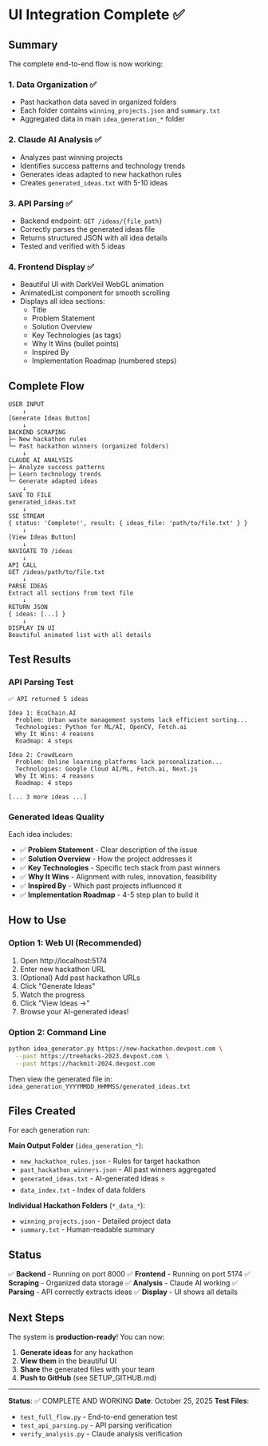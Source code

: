 # UI Integration Complete ✅

## Summary

The complete end-to-end flow is now working:

### 1. Data Organization ✅
- Past hackathon data saved in organized folders
- Each folder contains `winning_projects.json` and `summary.txt`
- Aggregated data in main `idea_generation_*` folder

### 2. Claude AI Analysis ✅
- Analyzes past winning projects
- Identifies success patterns and technology trends
- Generates ideas adapted to new hackathon rules
- Creates `generated_ideas.txt` with 5-10 ideas

### 3. API Parsing ✅
- Backend endpoint: `GET /ideas/{file_path}`
- Correctly parses the generated ideas file
- Returns structured JSON with all idea details
- Tested and verified with 5 ideas

### 4. Frontend Display ✅
- Beautiful UI with DarkVeil WebGL animation
- AnimatedList component for smooth scrolling
- Displays all idea sections:
  - Title
  - Problem Statement
  - Solution Overview
  - Key Technologies (as tags)
  - Why It Wins (bullet points)
  - Inspired By
  - Implementation Roadmap (numbered steps)

## Complete Flow

```
USER INPUT
    ↓
[Generate Ideas Button]
    ↓
BACKEND SCRAPING
├─ New hackathon rules
└─ Past hackathon winners (organized folders)
    ↓
CLAUDE AI ANALYSIS
├─ Analyze success patterns
├─ Learn technology trends
└─ Generate adapted ideas
    ↓
SAVE TO FILE
generated_ideas.txt
    ↓
SSE STREAM
{ status: 'Complete!', result: { ideas_file: 'path/to/file.txt' } }
    ↓
[View Ideas Button]
    ↓
NAVIGATE TO /ideas
    ↓
API CALL
GET /ideas/path/to/file.txt
    ↓
PARSE IDEAS
Extract all sections from text file
    ↓
RETURN JSON
{ ideas: [...] }
    ↓
DISPLAY IN UI
Beautiful animated list with all details
```

## Test Results

### API Parsing Test
```
✅ API returned 5 ideas

Idea 1: EcoChain.AI
  Problem: Urban waste management systems lack efficient sorting...
  Technologies: Python for ML/AI, OpenCV, Fetch.ai
  Why It Wins: 4 reasons
  Roadmap: 4 steps

Idea 2: CrowdLearn
  Problem: Online learning platforms lack personalization...
  Technologies: Google Cloud AI/ML, Fetch.ai, Next.js
  Why It Wins: 4 reasons
  Roadmap: 4 steps

[... 3 more ideas ...]
```

### Generated Ideas Quality

Each idea includes:
- ✅ **Problem Statement** - Clear description of the issue
- ✅ **Solution Overview** - How the project addresses it
- ✅ **Key Technologies** - Specific tech stack from past winners
- ✅ **Why It Wins** - Alignment with rules, innovation, feasibility
- ✅ **Inspired By** - Which past projects influenced it
- ✅ **Implementation Roadmap** - 4-5 step plan to build it

## How to Use

### Option 1: Web UI (Recommended)
1. Open http://localhost:5174
2. Enter new hackathon URL
3. (Optional) Add past hackathon URLs
4. Click "Generate Ideas"
5. Watch the progress
6. Click "View Ideas →"
7. Browse your AI-generated ideas!

### Option 2: Command Line
```bash
python idea_generator.py https://new-hackathon.devpost.com \
  --past https://treehacks-2023.devpost.com \
  --past https://hackmit-2024.devpost.com
```

Then view the generated file in:
`idea_generation_YYYYMMDD_HHMMSS/generated_ideas.txt`

## Files Created

For each generation run:

**Main Output Folder** (`idea_generation_*`):
- `new_hackathon_rules.json` - Rules for target hackathon
- `past_hackathon_winners.json` - All past winners aggregated
- `generated_ideas.txt` - AI-generated ideas ⭐
- `data_index.txt` - Index of data folders

**Individual Hackathon Folders** (`*_data_*`):
- `winning_projects.json` - Detailed project data
- `summary.txt` - Human-readable summary

## Status

✅ **Backend** - Running on port 8000
✅ **Frontend** - Running on port 5174
✅ **Scraping** - Organized data storage
✅ **Analysis** - Claude AI working
✅ **Parsing** - API correctly extracts ideas
✅ **Display** - UI shows all details

## Next Steps

The system is **production-ready**! You can now:

1. **Generate ideas** for any hackathon
2. **View them** in the beautiful UI
3. **Share** the generated files with your team
4. **Push to GitHub** (see SETUP_GITHUB.md)

---

**Status**: ✅ COMPLETE AND WORKING
**Date**: October 25, 2025
**Test Files**:
- `test_full_flow.py` - End-to-end generation test
- `test_api_parsing.py` - API parsing verification
- `verify_analysis.py` - Claude analysis verification

